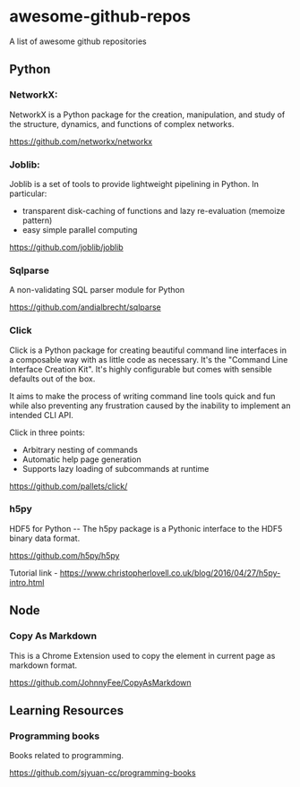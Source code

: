 # awesome-github-repos
A list of awesome github repositories

## Python

### NetworkX:
NetworkX is a Python package for the creation, manipulation, and study of the structure, dynamics, and functions of complex networks.

https://github.com/networkx/networkx

### Joblib:
Joblib is a set of tools to provide lightweight pipelining in Python. In particular:
  - transparent disk-caching of functions and lazy re-evaluation (memoize pattern)
  - easy simple parallel computing

https://github.com/joblib/joblib  

### Sqlparse
A non-validating SQL parser module for Python

https://github.com/andialbrecht/sqlparse

### Click
Click is a Python package for creating beautiful command line interfaces in a composable way with as little code as necessary. It's the "Command Line Interface Creation Kit". It's highly configurable but comes with sensible defaults out of the box.

It aims to make the process of writing command line tools quick and fun while also preventing any frustration caused by the inability to implement an intended CLI API.

Click in three points:
- Arbitrary nesting of commands
- Automatic help page generation
- Supports lazy loading of subcommands at runtime

https://github.com/pallets/click/

### h5py
HDF5 for Python -- The h5py package is a Pythonic interface to the HDF5 binary data format.

https://github.com/h5py/h5py

Tutorial link - https://www.christopherlovell.co.uk/blog/2016/04/27/h5py-intro.html

## Node

### Copy As Markdown
This is a Chrome Extension used to copy the element in current page as markdown format.

https://github.com/JohnnyFee/CopyAsMarkdown

## Learning Resources

### Programming books
Books related to programming.

https://github.com/sjyuan-cc/programming-books
